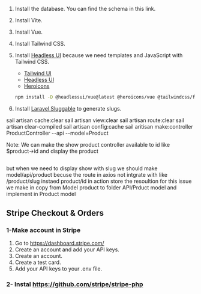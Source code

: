1. Install the database. You can find the schema in this link.

2. Install Vite.

3. Install Vue.

4. Install Tailwind CSS.

5. Install [Headless UI](https://headlessui.com/) because we need templates and JavaScript with Tailwind CSS.
   - [Tailwind UI](https://tailwindui.com/)
   - [Headless UI](https://headlessui.com/)
   - [Heroicons](https://heroicons.com/)

   ```bash
   npm install -D @headlessui/vue@latest @heroicons/vue @tailwindcss/forms
   ```

6. Install [Laravel Sluggable](https://github.com/spatie/laravel-sluggable) to generate slugs.


sail artisan cache:clear
sail artisan view:clear
sail artisan route:clear
sail artisan clear-compiled
sail artisan config:cache
sail aritisan make:controller ProductController --api --model=Product


Note: We can make the show  product controller available to id  like $product->id and display the product
   ##
   but when we need to display show with slug we should make model/api/product becuse the route in axios not 
   intgrate with like /product/slug instaed product/id in action store 
   the resoultion for this issue 
   we make in copy from Model product to folder API/Prduct model and implement in Product model

## Stripe Checkout & Orders
### 1-Make account in Stripe

1. Go to https://dashboard.stripe.com/
2. Create an account and add your API keys.
3. Create an account.
4. Create a test card.
5. Add your API keys to your .env file.   


### 2- Instal https://github.com/stripe/stripe-php

